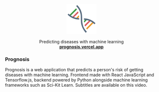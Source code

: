 <p align="center">
  <a href="prognosis.vercel.app">
    <img src="./public/export.png" width="100">
  </a>

  <p align="center">
    Predicting diseases with machine learning
    <br>
    <a href="prognosis.vercel.app"><strong>prognosis.vercel.app</strong></a>
  </p>
</p>





### **Prognosis**

Prognosis is a web application that predicts a person's risk of getting diseases with machine learning. Frontend made with React JavaScript and Tensorflow.js, backend powered by Python alongside machine learning frameworks such as Sci-Kit Learn. Subtitles are available on this video. 
